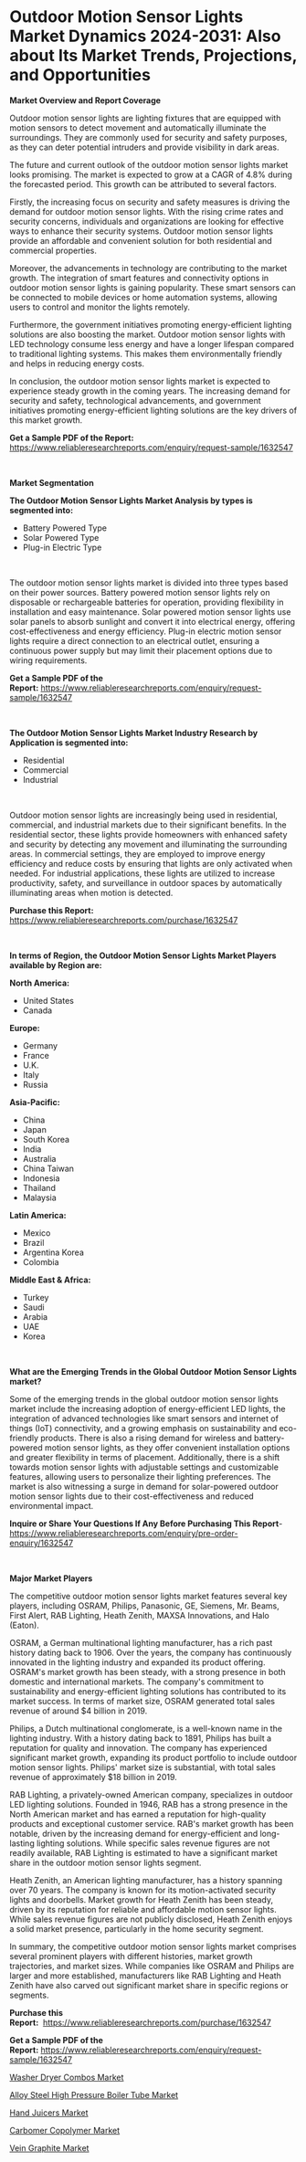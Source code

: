 <p><h1>Outdoor Motion Sensor Lights Market Dynamics 2024-2031: Also about Its Market Trends, Projections, and Opportunities</h1></p><p><strong>Market Overview and Report Coverage</strong></p>
<p><p>Outdoor motion sensor lights are lighting fixtures that are equipped with motion sensors to detect movement and automatically illuminate the surroundings. They are commonly used for security and safety purposes, as they can deter potential intruders and provide visibility in dark areas.</p><p>The future and current outlook of the outdoor motion sensor lights market looks promising. The market is expected to grow at a CAGR of 4.8% during the forecasted period. This growth can be attributed to several factors.</p><p>Firstly, the increasing focus on security and safety measures is driving the demand for outdoor motion sensor lights. With the rising crime rates and security concerns, individuals and organizations are looking for effective ways to enhance their security systems. Outdoor motion sensor lights provide an affordable and convenient solution for both residential and commercial properties.</p><p>Moreover, the advancements in technology are contributing to the market growth. The integration of smart features and connectivity options in outdoor motion sensor lights is gaining popularity. These smart sensors can be connected to mobile devices or home automation systems, allowing users to control and monitor the lights remotely.</p><p>Furthermore, the government initiatives promoting energy-efficient lighting solutions are also boosting the market. Outdoor motion sensor lights with LED technology consume less energy and have a longer lifespan compared to traditional lighting systems. This makes them environmentally friendly and helps in reducing energy costs.</p><p>In conclusion, the outdoor motion sensor lights market is expected to experience steady growth in the coming years. The increasing demand for security and safety, technological advancements, and government initiatives promoting energy-efficient lighting solutions are the key drivers of this market growth.</p></p>
<p><strong>Get a Sample PDF of the Report:</strong> <a href="https://www.reliableresearchreports.com/enquiry/request-sample/1632547">https://www.reliableresearchreports.com/enquiry/request-sample/1632547</a></p>
<p>&nbsp;</p>
<p><strong>Market Segmentation</strong></p>
<p><strong>The Outdoor Motion Sensor Lights Market Analysis by types is segmented into:</strong></p>
<p><ul><li>Battery Powered Type</li><li>Solar Powered Type</li><li>Plug-in Electric Type</li></ul></p>
<p>&nbsp;</p>
<p><p>The outdoor motion sensor lights market is divided into three types based on their power sources. Battery powered motion sensor lights rely on disposable or rechargeable batteries for operation, providing flexibility in installation and easy maintenance. Solar powered motion sensor lights use solar panels to absorb sunlight and convert it into electrical energy, offering cost-effectiveness and energy efficiency. Plug-in electric motion sensor lights require a direct connection to an electrical outlet, ensuring a continuous power supply but may limit their placement options due to wiring requirements.</p></p>
<p><strong>Get a Sample PDF of the Report:</strong>&nbsp;<a href="https://www.reliableresearchreports.com/enquiry/request-sample/1632547">https://www.reliableresearchreports.com/enquiry/request-sample/1632547</a></p>
<p>&nbsp;</p>
<p><strong>The Outdoor Motion Sensor Lights Market Industry Research by Application is segmented into:</strong></p>
<p><ul><li>Residential</li><li>Commercial</li><li>Industrial</li></ul></p>
<p>&nbsp;</p>
<p><p>Outdoor motion sensor lights are increasingly being used in residential, commercial, and industrial markets due to their significant benefits. In the residential sector, these lights provide homeowners with enhanced safety and security by detecting any movement and illuminating the surrounding areas. In commercial settings, they are employed to improve energy efficiency and reduce costs by ensuring that lights are only activated when needed. For industrial applications, these lights are utilized to increase productivity, safety, and surveillance in outdoor spaces by automatically illuminating areas when motion is detected.</p></p>
<p><strong>Purchase this Report:</strong>&nbsp; <a href="https://www.reliableresearchreports.com/purchase/1632547">https://www.reliableresearchreports.com/purchase/1632547</a></p>
<p>&nbsp;</p>
<p><strong>In terms of Region, the Outdoor Motion Sensor Lights Market Players available by Region are:</strong></p>
<p>
    <p> <strong> North America: </strong>
        <ul>
            <li>United States</li>
            <li>Canada</li>
        </ul>
        </p> 
    <p> <strong> Europe: </strong>
        <ul>
            <li>Germany</li>
            <li>France</li>
            <li>U.K.</li>
            <li>Italy</li>
            <li>Russia</li>
        </ul>
        </p> 
    <p> <strong> Asia-Pacific: </strong>
        <ul>
            <li>China</li>
            <li>Japan</li>
            <li>South Korea</li>
            <li>India</li>
            <li>Australia</li>
            <li>China Taiwan</li>
            <li>Indonesia</li>
            <li>Thailand</li>
            <li>Malaysia</li>
        </ul>
        </p> 
    <p> <strong> Latin America: </strong>
        <ul>
            <li>Mexico</li>
            <li>Brazil</li>
            <li>Argentina Korea</li>
            <li>Colombia</li>
        </ul>
        </p> 
    <p> <strong> Middle East & Africa: </strong>
        <ul>
            <li>Turkey</li>
            <li>Saudi</li>
            <li>Arabia</li>
            <li>UAE</li>
            <li>Korea</li>
        </ul>
    </p>
    </p>
<p>&nbsp;</p>
<p><strong>What are the Emerging Trends in the Global Outdoor Motion Sensor Lights market?</strong></p>
<p><p>Some of the emerging trends in the global outdoor motion sensor lights market include the increasing adoption of energy-efficient LED lights, the integration of advanced technologies like smart sensors and internet of things (IoT) connectivity, and a growing emphasis on sustainability and eco-friendly products. There is also a rising demand for wireless and battery-powered motion sensor lights, as they offer convenient installation options and greater flexibility in terms of placement. Additionally, there is a shift towards motion sensor lights with adjustable settings and customizable features, allowing users to personalize their lighting preferences. The market is also witnessing a surge in demand for solar-powered outdoor motion sensor lights due to their cost-effectiveness and reduced environmental impact.</p></p>
<p><strong>Inquire or Share Your Questions If Any Before Purchasing This Report</strong>- <a href="https://www.reliableresearchreports.com/enquiry/pre-order-enquiry/1632547">https://www.reliableresearchreports.com/enquiry/pre-order-enquiry/1632547</a></p>
<p>&nbsp;</p>
<p><strong>Major Market Players</strong></p>
<p><p>The competitive outdoor motion sensor lights market features several key players, including OSRAM, Philips, Panasonic, GE, Siemens, Mr. Beams, First Alert, RAB Lighting, Heath Zenith, MAXSA Innovations, and Halo (Eaton).</p><p>OSRAM, a German multinational lighting manufacturer, has a rich past history dating back to 1906. Over the years, the company has continuously innovated in the lighting industry and expanded its product offering. OSRAM's market growth has been steady, with a strong presence in both domestic and international markets. The company's commitment to sustainability and energy-efficient lighting solutions has contributed to its market success. In terms of market size, OSRAM generated total sales revenue of around $4 billion in 2019.</p><p>Philips, a Dutch multinational conglomerate, is a well-known name in the lighting industry. With a history dating back to 1891, Philips has built a reputation for quality and innovation. The company has experienced significant market growth, expanding its product portfolio to include outdoor motion sensor lights. Philips' market size is substantial, with total sales revenue of approximately $18 billion in 2019.</p><p>RAB Lighting, a privately-owned American company, specializes in outdoor LED lighting solutions. Founded in 1946, RAB has a strong presence in the North American market and has earned a reputation for high-quality products and exceptional customer service. RAB's market growth has been notable, driven by the increasing demand for energy-efficient and long-lasting lighting solutions. While specific sales revenue figures are not readily available, RAB Lighting is estimated to have a significant market share in the outdoor motion sensor lights segment.</p><p>Heath Zenith, an American lighting manufacturer, has a history spanning over 70 years. The company is known for its motion-activated security lights and doorbells. Market growth for Heath Zenith has been steady, driven by its reputation for reliable and affordable motion sensor lights. While sales revenue figures are not publicly disclosed, Heath Zenith enjoys a solid market presence, particularly in the home security segment.</p><p>In summary, the competitive outdoor motion sensor lights market comprises several prominent players with different histories, market growth trajectories, and market sizes. While companies like OSRAM and Philips are larger and more established, manufacturers like RAB Lighting and Heath Zenith have also carved out significant market share in specific regions or segments.</p></p>
<p><strong>Purchase this Report:</strong>&nbsp;&nbsp;<a href="https://www.reliableresearchreports.com/purchase/1632547">https://www.reliableresearchreports.com/purchase/1632547</a></p>
<p></p>
<p><strong>Get a Sample PDF of the Report:</strong>&nbsp;<a href="https://www.reliableresearchreports.com/enquiry/request-sample/1632547">https://www.reliableresearchreports.com/enquiry/request-sample/1632547</a></p>
<p><p><a href="https://github.com/lylyparadise/Market-Research-Report-List-1/blob/main/washer-dryer-combos-market.md">Washer Dryer Combos Market</a></p><p><a href="https://issuu.com/reportprime-2/docs/alloy-steel-high-pressure-boiler-tube-market-size-">Alloy Steel High Pressure Boiler Tube Market</a></p><p><a href="https://github.com/globismark/Market-Research-Report-List-1/blob/main/hand-juicers-market.md">Hand Juicers Market</a></p><p><a href="https://www.linkedin.com/pulse/carbomer-copolymer-market-size-2023-2030-global-industrial-jloce/">Carbomer Copolymer Market</a></p><p><a href="https://www.linkedin.com/pulse/vein-graphite-market-size-2023-2030-global-industrial-analysis-cjdge/">Vein Graphite Market</a></p></p>